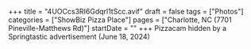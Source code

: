 +++
title = "4UOCcs3RI6Gdqrl1tScc.avif"
draft = false
tags = ["Photos"]
categories = ["ShowBiz Pizza Place"]
pages = ["Charlotte, NC (7701 Pineville-Matthews Rd)"]
startDate = ""
+++
Pizzacam hidden by a Springtastic advertisement (June 18, 2024)
